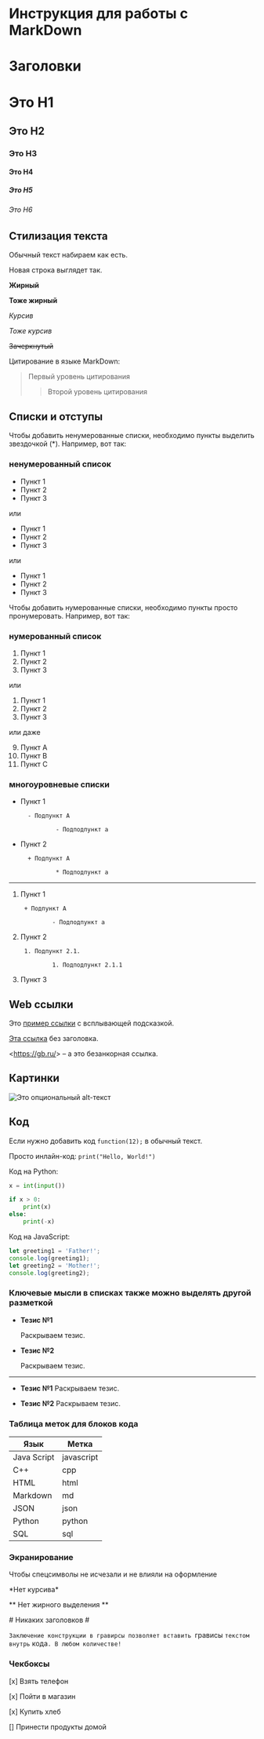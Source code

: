 # Инструкция для работы с MarkDown

# Заголовки
# Это H1
## Это H2
### Это H3
#### Это H4
##### Это H5
###### Это H6

## Стилизация текста

Обычный текст набираем как есть.

Новая строка выглядет так.

__Жирный__

**Тоже жирный**

*Курсив*

_Тоже курсив_

~~Зачеркнутый~~

Цитирование в языке MarkDown:
> Первый уровень цитирования
>> Второй уровень цитирования

## Списки и отступы

Чтобы добавить ненумерованные списки, необходимо пункты выделить звездочкой (*). Например, вот так:

### ненумерованный список
- Пункт 1
- Пункт 2
- Пункт 3

или
+ Пункт 1
+ Пункт 2
+ Пункт 3

или
* Пункт 1
* Пункт 2
* Пункт 3

Чтобы добавить нумерованные списки, необходимо пункты просто пронумеровать. Например, вот так:

### нумерованный список
1. Пункт 1
2. Пункт 2
3. Пункт 3

или
1. Пункт 1
1. Пункт 2
1. Пункт 3

или даже

9. Пункт A
5. Пункт B
1. Пункт C


### многоуровневые списки
- Пункт 1

        - Подпункт A

                - Подподпункт a

- Пункт 2

        + Подпункт A

                * Подподпункт a

---

1. Пункт 1

        + Подпункт A

                - Подподпункт a

2. Пункт 2

        1. Подпункт 2.1.

                1. Подподпункт 2.1.1

3. Пункт 3

## Web ссылки
Это [пример ссылки](https://gb.ru/ "Всплывающая подсказка") с всплывающей подсказкой.

[Эта ссылка](http://gb.ru/) без заголовка.

<https://gb.ru/&gt; – а это безанкорная ссылка.


## Картинки
![Это опциональный alt-текст](https://res.cloudinary.com/practicaldev/image/fetch/s--tl1bwCNQ--/c_imagga_scale,f_auto,fl_progressive,h_1080,q_auto,w_1080/https://dev-to-uploads.s3.amazonaws.com/i/kc1str971ujjedi3h32i.png)

## Код
Если нужно добавить код `function(12);` в обычный текст.

Просто инлайн-код: `print("Hello, World!")`

Код на Python:

```python
x = int(input())

if x > 0:
    print(x)
else:
    print(-x)
```

Код на JavaScript:

```javascript
let greeting1 = 'Father!';
console.log(greeting1);
let greeting2 = 'Mother!';
console.log(greeting2);
```

### Ключевые мысли в списках также можно выделять другой разметкой

* __Тезис №1__

    Раскрываем тезис.

* __Тезис №2__

    Раскрываем тезис.

---

* __Тезис №1__ Раскрываем тезис.

* __Тезис №2__ Раскрываем тезис.

 ### Таблица меток для блоков кода
| Язык | Метка |
| -----|------|
| Java Script | javascript |
| C++ |cpp|
| HTML|html|
|Markdown|md|
|JSON|json|
|Python|python|
|SQL|sql|

### Экранирование
Чтобы спецсимволы не исчезали и не влияли на оформление

\*Нет курсива\*

\*\* Нет жирного выделения \*\* 

\# Никаких заголовков \#

`Заключение конструкции в гравирсы позволяет вставить `грависы ` текстом внутрь ` кода`. В любом количестве!`

### Чекбоксы
[x] Взять телефон

[x] Пойти в магазин

[x] Купить хлеб

[] Принести продукты домой